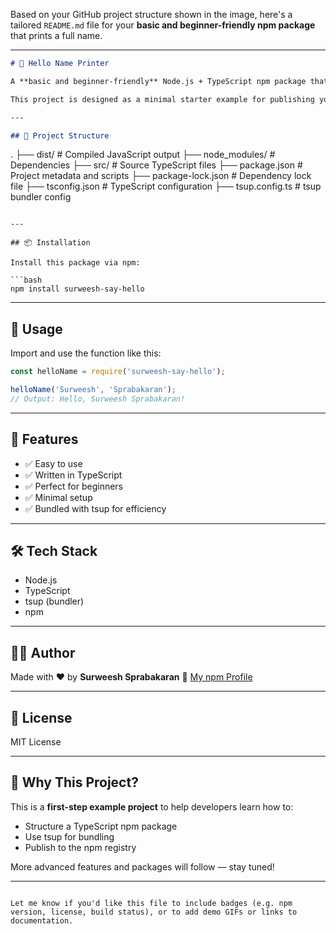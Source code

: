 Based on your GitHub project structure shown in the image, here's a tailored `README.md` file for your **basic and beginner-friendly npm package** that prints a full name.

---

```markdown
# 👋 Hello Name Printer

A **basic and beginner-friendly** Node.js + TypeScript npm package that prints a simple greeting using a first name and last name.

This project is designed as a minimal starter example for publishing your first npm package. Built with **TypeScript** and bundled using **Tsup**.

---

## 📁 Project Structure

```

.
├── dist/              # Compiled JavaScript output
├── node\_modules/      # Dependencies
├── src/               # Source TypeScript files
├── package.json       # Project metadata and scripts
├── package-lock.json  # Dependency lock file
├── tsconfig.json      # TypeScript configuration
├── tsup.config.ts     # tsup bundler config

````

---

## 📦 Installation

Install this package via npm:

```bash
npm install surweesh-say-hello
````

---

## 🚀 Usage

Import and use the function like this:

```js
const helloName = require('surweesh-say-hello');

helloName('Surweesh', 'Sprabakaran'); 
// Output: Hello, Surweesh Sprabakaran!
```

---

## 🧠 Features

* ✅ Easy to use
* ✅ Written in TypeScript
* ✅ Perfect for beginners
* ✅ Minimal setup
* ✅ Bundled with tsup for efficiency

---

## 🛠 Tech Stack

* Node.js
* TypeScript
* tsup (bundler)
* npm

---

## 👨‍💻 Author

Made with ❤️ by **Surweesh Sprabakaran**
🔗 [My npm Profile](https://www.npmjs.com/~surweeshsp)

---

## 📜 License

MIT License

---

## 🌱 Why This Project?

This is a **first-step example project** to help developers learn how to:

* Structure a TypeScript npm package
* Use tsup for bundling
* Publish to the npm registry

More advanced features and packages will follow — stay tuned!

---

```

Let me know if you'd like this file to include badges (e.g. npm version, license, build status), or to add demo GIFs or links to documentation.
```

